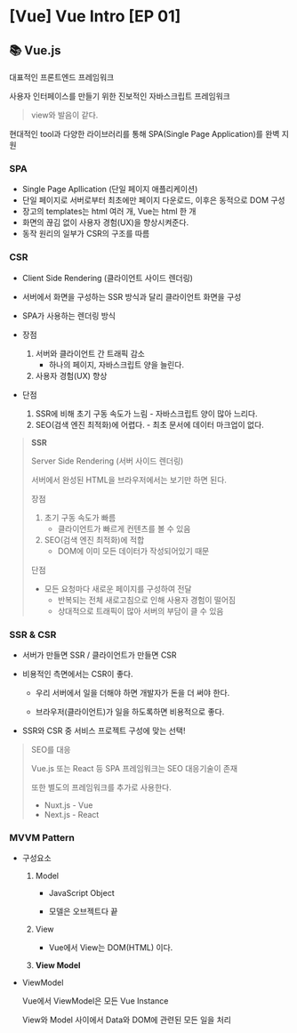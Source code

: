 # [Vue] Vue Intro [EP 01]

## 📚 Vue.js

대표적인 프론트엔드 프레임워크

사용자 인터페이스를 만들기 위한 진보적인 자바스크립트 프레임워크

> view와 발음이 같다.

현대적인 tool과 다양한 라이브러리를 통해 SPA(Single Page Application)를 완벽 지원

### SPA

- Single Page Apllication (단일 페이지 애플리케이션)
- 단일 페이지로 서버로부터 최초에만 페이지 다운로드, 이후은 동적으로 DOM 구성
- 장고의 templates는 html 여러 개, Vue는 html 한 개
- 화면의 끊김 없이 사용자 경험(UX)을 향상시켜준다.
- 동작 원리의 일부가 CSR의 구조를 따름

### CSR

- Client Side Rendering (클라이언트 사이드 렌더링)
- 서버에서 화면을 구성하는 SSR 방식과 달리 클라이언트 화면을 구성
- SPA가 사용하는 렌더링 방식

- 장점
  1. 서버와 클라이언트 간 트래픽 감소
     - 하나의 페이지, 자바스크립트 양을 늘린다.
  2. 사용자 경험(UX) 향상


- 단점
  1. SSR에 비해 초기 구동 속도가 느림 - 자바스크립트 양이 많아 느리다.
  2. SEO(검색 엔진 최적화)에 어렵다. - 최초 문서에 데이터 마크업이 없다.




> **SSR**
>
> Server Side Rendering (서버 사이드 렌더링)
>
> 서버에서 완성된 HTML을 브라우저에서는 보기만 하면 된다.
>
> 장점
>
> 1. 초기 구동 속도가 빠름
>    - 클라이언트가 빠르게 컨텐츠를 볼 수 있음
> 2. SEO(검색 엔진 최적화)에 적합
>    - DOM에 이미 모든 데이터가 작성되어있기 때문
>
> 단점
>
> - 모든 요청마다 새로운 페이지를 구성하여 전달
>   - 반복되는 전체 새로고침으로 인해 사용자 경험이 떨어짐
>   - 상대적으로 트래픽이 많아 서버의 부담이 클 수 있음
>

### SSR & CSR

- 서버가 만들면 SSR / 클라이언트가 만들면 CSR

- 비용적인 측면에서는 CSR이 좋다.

  - 우리 서버에서 일을 더해야 하면 개발자가 돈을 더 써야 한다.

  - 브라우저(클라이언트)가 일을 하도록하면 비용적으로 좋다.

- SSR와 CSR 중 서비스 프로젝트 구성에 맞는 선택!

> SEO를 대응
>
> Vue.js 또는 React 등 SPA 프레임워크는 SEO 대응기술이 존재
>
> 또한 별도의 프레임워크를 추가로 사용한다.
>
> - Nuxt.js - Vue
> - Next.js - React



### MVVM Pattern

- 구성요소

  1. Model

     - JavaScript Object

     - 모델은 오브젝트다 끝

  2. View
     - Vue에서 View는 DOM(HTML) 이다.

  3. **View Model**

- ViewModel

  Vue에서 ViewModel은 모든 Vue Instance

  View와 Model 사이에서 Data와 DOM에 관련된 모든 일을 처리

